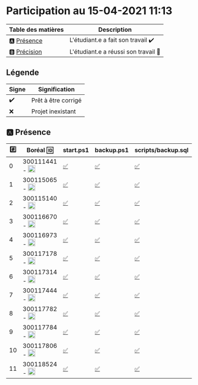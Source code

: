 # Participation au 15-04-2021 11:13

| Table des matières            | Description                                             |
|-------------------------------|---------------------------------------------------------|
| :a: [Présence](#a-présence)   | L'étudiant.e a fait son travail    :heavy_check_mark:   |
| :b: [Précision](#b-précision) | L'étudiant.e a réussi son travail  :tada:               |

## Légende

| Signe              | Signification                 |
|--------------------|-------------------------------|
| :heavy_check_mark: | Prêt à être corrigé           |
| :x:                | Projet inexistant             |

## :a: Présence

|:hash:| Boréal :id:                | **start.ps1**   | **backup.ps1** | **scripts/backup.sql** | **wwwi_2.bak** |
|------|----------------------------|-------------|--------|------------|---|
| 0 | 300111441 - <image src='https://avatars0.githubusercontent.com/u/55207099?s=460&v=4' width=20 height=20></image> | [:white_check_mark:](../300111441/start.ps1) | [:white_check_mark:](../300111441/backup.ps1) | [:white_check_mark:](../300111441/scripts/backup.sql) | :white_check_mark: |
| 1 | 300115065 - <image src='https://avatars0.githubusercontent.com/u/54910778?s=460&v=4' width=20 height=20></image> | [:white_check_mark:](../300115065/start.ps1) | [:white_check_mark:](../300115065/backup.ps1) | [:white_check_mark:](../300115065/scripts/backup.sql) | :white_check_mark: |
| 2 | 300115140 - <image src='https://avatars0.githubusercontent.com/u/54910329?s=460&v=4' width=20 height=20></image> | [:white_check_mark:](../300115140/start.ps1) | [:white_check_mark:](../300115140/backup.ps1) | [:white_check_mark:](../300115140/scripts/backup.sql) | :x: |
| 3 | 300116670 - <image src='https://avatars0.githubusercontent.com/u/55238107?s=460&v=4' width=20 height=20></image> | [:white_check_mark:](../300116670/start.ps1) | [:white_check_mark:](../300116670/backup.ps1) | [:white_check_mark:](../300116670/scripts/backup.sql) | :x: Password Expired |
| 4 | 300116973 - <image src='https://avatars0.githubusercontent.com/u/54910252?s=460&v=4' width=20 height=20></image> | [:white_check_mark:](../300116973/start.ps1) | [:white_check_mark:](../300116973/backup.ps1) | [:white_check_mark:](../300116973/scripts/backup.sql) | :white_check_mark: |
| 5 | 300117178 - <image src='https://avatars0.githubusercontent.com/u/54910937?s=460&v=4' width=20 height=20></image> | [:white_check_mark:](../300117178/start.ps1) | [:white_check_mark:](../300117178/backup.ps1) | [:white_check_mark:](../300117178/scripts/backup.sql) |
| 6 | 300117314 - <image src='https://avatars0.githubusercontent.com/u/54910700?s=460&v=4' width=20 height=20></image> | [:white_check_mark:](../300117314/start.ps1) | [:white_check_mark:](../300117314/backup.ps1) | [:white_check_mark:](../300117314/scripts/backup.sql) |
| 7 | 300117444 - <image src='https://avatars0.githubusercontent.com/u/54910261?s=460&v=4' width=20 height=20></image> | [:white_check_mark:](../300117444/start.ps1) | [:white_check_mark:](../300117444/backup.ps1) | [:white_check_mark:](../300117444/scripts/backup.sql) |
| 8 | 300117782 - <image src='https://avatars0.githubusercontent.com/u/56364697?s=460&v=4' width=20 height=20></image> | [:white_check_mark:](../300117782/start.ps1) | [:white_check_mark:](../300117782/backup.ps1) | [:white_check_mark:](../300117782/scripts/backup.sql) |
| 9 | 300117784 - <image src='https://avatars0.githubusercontent.com/u/54910102?s=460&v=4' width=20 height=20></image> | [:white_check_mark:](../300117784/start.ps1) | [:white_check_mark:](../300117784/backup.ps1) | [:white_check_mark:](../300117784/scripts/backup.sql) |
| 10 | 300117806 - <image src='https://avatars0.githubusercontent.com/u/54910103?s=460&v=4' width=20 height=20></image> | [:white_check_mark:](../300117806/start.ps1) | [:white_check_mark:](../300117806/backup.ps1) | [:white_check_mark:](../300117806/scripts/backup.sql) |
| 11 | 300118524 - <image src='https://avatars0.githubusercontent.com/u/56364857?s=460&v=4' width=20 height=20></image> | [:white_check_mark:](../300118524/start.ps1) | [:white_check_mark:](../300118524/backup.ps1) | [:white_check_mark:](../300118524/scripts/backup.sql) |
